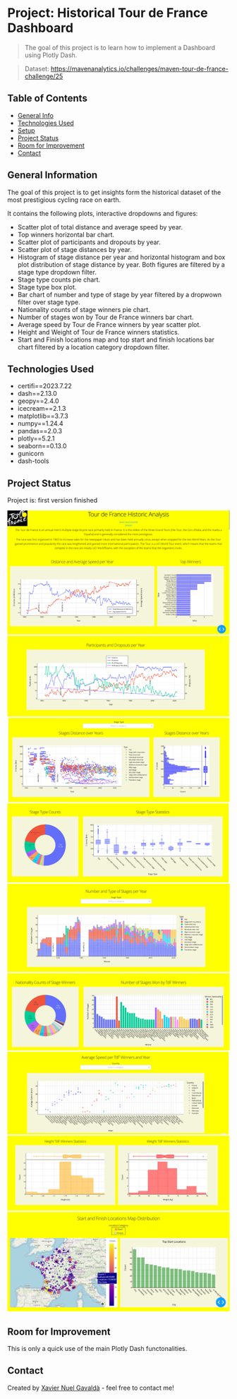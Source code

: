 # Project: Historical Tour de France Dashboard
> The goal of this project is to learn how to implement a Dashboard using Plotly Dash.

> Dataset: https://mavenanalytics.io/challenges/maven-tour-de-france-challenge/25

## Table of Contents
* [General Info](#general-information)
* [Technologies Used](#technologies-used)
* [Setup](#setup)
* [Project Status](#project-status)
* [Room for Improvement](#room-for-improvement)
* [Contact](#contact)
<!-- * [License](#license) -->


## General Information
The goal of this project is to get insights form the historical dataset of the most prestigious cycling race on earth.

It contains the following plots, interactive dropdowns and figures:
- Scatter plot of total distance and average speed by year.
- Top winners horizontal bar chart.
- Scatter plot of participants and dropouts by year.
- Scatter plot of stage distances by year.
- Histogram of stage distance per year and horizontal histogram and box plot distribution of stage distance by year. Both figures are filtered by a stage type dropdown filter.
- Stage type counts pie chart.
- Stage type box plot.
- Bar chart of number and type of stage by year filtered by a dropwown filter over stage type.
- Nationality counts of stage winners pie chart.
- Number of stages won by Tour de France winners bar chart.
- Average speed by Tour de France winners by year scatter plot.
- Height and Weight of Tour de France winners statistics.
- Start and Finish locations map and top start and finish locations bar chart filtered by a location category dropdown filter.


## Technologies Used
- certifi==2023.7.22
- dash==2.13.0
- geopy==2.4.0
- icecream==2.1.3
- matplotlib==3.7.3
- numpy==1.24.4
- pandas==2.0.3
- plotly==5.2.1
- seaborn==0.13.0
- gunicorn
- dash-tools


## Project Status
Project is: first version finished

![page1](images/TdF_Dashboard_1.png)
![page2](images/tdF_Dashboard_2.png)
![page3](images/TdF_Dashboard_3.png)
![page4](images/TdF_Dashboard_4.png)
![page5](images/TdF_Dashboard_5.png)
![page6](images/TdF_Dashboard_6.png)
![page7](images/TdF_Dashboard_7.png)
![page8](images/TdF_Dashboard_8.png)
![page9](images/TdF_Dashboard_9.png)

## Room for Improvement
This is only a quick use of the main Plotly Dash functonalities.

## Contact
Created by [Xavier Nuel Gavaldà](xaviernuelgav@gmail.com) - feel free to contact me!


<!-- Optional -->
<!-- ## License -->
<!-- This project is open source and available under the [... License](). -->

<!-- You don't have to include all sections - just the one's relevant to your project -->
